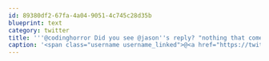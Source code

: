 ```yaml
---
id: 89380df2-67fa-4a04-9051-4c745c28d35b
blueprint: text
category: twitter
title: '''@codinghorror Did you see @jason''s reply? "nothing that comes out of the Valley is more entertaining than TV" bit.ly/wLurcb'
caption: '<span class="username username_linked">@<a href="https://twitter.com/codinghorror" title="Jeff Atwood">codinghorror</a></span> Did you see @jason''s reply? "nothing that comes out of the Valley is more entertaining than TV" <a href="http://bit.ly/wLurcb" title="http://bit.ly/wLurcb" class="link link_untco">bit.ly/wLurcb</a>'
---
```

